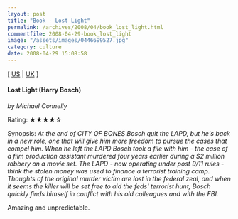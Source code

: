 ```yaml
---
layout: post
title: "Book - Lost Light"
permalink: /archives/2008/04/book_lost_light.html
commentfile: 2008-04-29-book_lost_light
image: "/assets/images/0446699527.jpg"
category: culture
date: 2008-04-29 15:08:58
---
```


\[ [US](http://www.amazon.com/o/asin/0446699527) | [UK](http://www.amazon.co.uk/o/asin/0446699527) \]

#### Lost Light (Harry Bosch)

<em>by Michael Connelly</em>

Rating: ★★★★☆

<div class="book_synopsis" markdown="1">
Synopsis: <em>At the end of CITY OF BONES Bosch quit the LAPD, but he's back in a new role, one that will give him more freedom to pursue the cases that compel him. When he left the LAPD Bosch took a file with him - the case of a film production assistant murdered four years earlier during a $2 million robbery on a movie set. The LAPD - now operating under post 9/11 rules - think the stolen money was used to finance a terrorist training camp. Thoughts of the original murder victim are lost in the federal zeal, and when it seems the killer will be set free to aid the feds' terrorist hunt, Bosch quickly finds himself in conflict with his old colleagues and with the FBI. </em>

</div>

Amazing and unpredictable.
